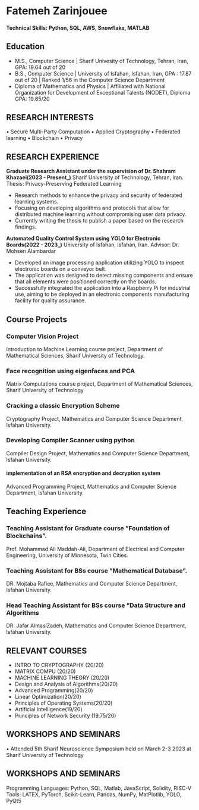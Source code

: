# Fatemeh Zarinjouee

#### Technical Skills: Python, SQL, AWS, Snowflake, MATLAB

## Education		
- M.S.,  Computer Science 	| Sharif Univesity of Technology, Tehran, Iran, GPA: 19.64 out of 20	 
- B.S.,  Computer Science | University of Isfahan, Isfahan, Iran, GPA : 17.87 out of 20 | Ranked 1/56 in the Computer Science Department
- Diploma of Mathematics and Physics | Affiliated with National Organization for Development of Exceptional Talents (NODET), Diploma GPA: 19.65/20

## RESEARCH INTERESTS
• Secure Multi-Party Computation
• Applied Cryptography
• Federated learning
• Blockchain
• Privacy

## RESEARCH EXPERIENCE
**Graduate Research Assistant under the supervision of Dr. Shahram Khazaei(2023 - Present_)**
Sharif University of Technology, Tehran, Iran.
Thesis: Privacy-Preserving Federated Learning
-  Research methods to enhance the privacy and security of federated learning systems.
-  Focusing on developing algorithms and protocols that allow for distributed machine learning without compromising user data privacy.
-  Currently writing the thesis to publish a paper based on the research findings.

**Automated Quality Control System using YOLO for Electronic Boards(2022 - 2023_)**
University of Isfahan, Isfahan, Iran.
Advisor: Dr. Mohsen Alambardar
- Developed an image processing application utilizing YOLO to inspect electronic boards on a conveyor belt.
- The application was designed to detect missing components and ensure that all elements were positioned correctly on the boards.
- Successfully integrated the application into a Raspberry Pi for industrial use, aiming to be deployed in an electronic components manufacturing facility for quality assurance.


## Course Projects
### Computer Vision Project
Introduction to Machine Learning course project, Department of Mathematical Sciences, Sharif University of Technology.

### Face recognition using eigenfaces and PCA 
Matrix Computations course project, Department of Mathematical Sciences, Sharif University of Technology

### Cracking a classic Encryption Scheme
Cryptography Project, Mathematics and Computer Science Department, Isfahan University.

### Developing Compiler Scanner using python
Compiler Design Project, Mathematics and Computer Science Department, Isfahan University.

#### implementation of an RSA encryption and decryption system
Advanced Programming Project, Mathematics and Computer Science Department, Isfahan University.


## Teaching Experience
### Teaching Assistant for Graduate course ”Foundation of Blockchains”.
Prof. Mohammad Ali Maddah-Ali, Department of Electrical and Computer Engineering, University of Minnesota,
Twin Cities.
### Teaching Assistant for BSs course ”Mathematical Database”. 
DR. Mojtaba Rafiee, Mathematics and Computer Science Department, Isfahan University.
###  Head Teaching Assistant for BSs course ”Data Structure and Algorithms
DR. Jafar AlmasiZadeh, Mathematics and Computer Science Department, Isfahan University.

## RELEVANT COURSES
- INTRO TO CRYPTOGRAPHY (20/20)
-  MATRIX COMPU (20/20)
- MACHINE LEARNING THEORY (20/20)
- Design and Analysis of Algorithms(20/20)
- Advanced Programming(20/20)
- Linear Optimization(20/20)
- Principles of Operating Systems(20/20)
- Artificial Intelligence(19/20)
- Principles of Network Security (19.75/20)

## WORKSHOPS AND SEMINARS
• Attended 5th Sharif Neuroscience Symposium held on March 2-3 2023 at Sharif University of Technology

## WORKSHOPS AND SEMINARS
Programming Languages: Python, SQL, Matlab, JavaScript, Solidity, RISC-V
Tools: LATEX, PyTorch, Scikit-Learn, Pandas, NumPy, MatPlotlib, YOLO, PyQt5
